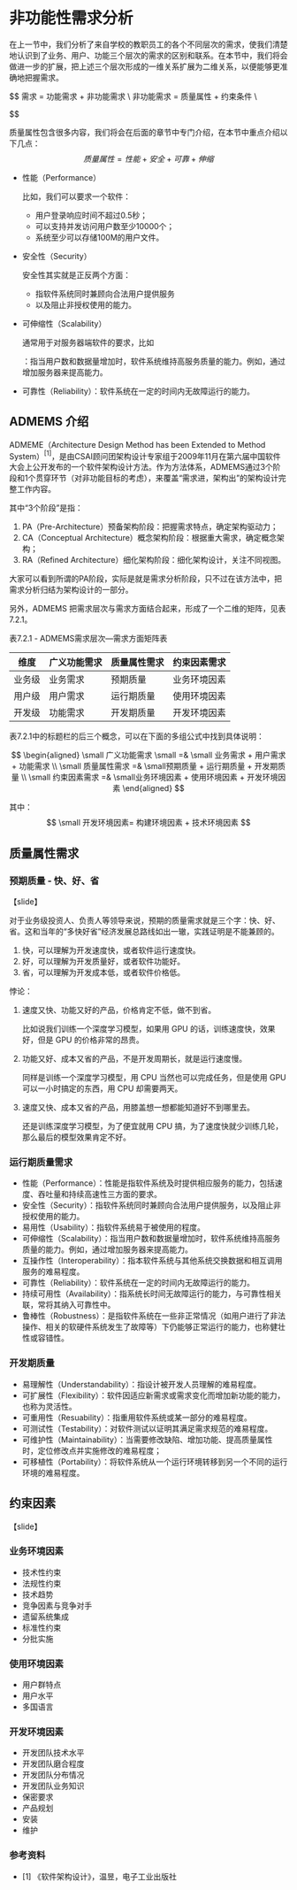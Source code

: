 # 非功能性需求分析

在上一节中，我们分析了来自学校的教职员工的各个不同层次的需求，使我们清楚地认识到了业务、用户、功能三个层次的需求的区别和联系。在本节中，我们将会做进一步的扩展，把上述三个层次形成的一维关系扩展为二维关系，以便能够更准确地把握需求。

$$
需求 = 功能需求 + 非功能需求 \\
非功能需求 = 质量属性 + 约束条件 \\

$$

质量属性包含很多内容，我们将会在后面的章节中专门介绍，在本节中重点介绍以下几点：
$$
质量属性=性能+安全+可靠+伸缩
$$

- 性能（Performance）
  
  比如，我们可以要求一个软件：

  - 用户登录响应时间不超过0.5秒；
  - 可以支持并发访问用户数至少10000个；
  - 系统至少可以存储100M的用户文件。

- 安全性（Security）
  
  安全性其实就是正反两个方面：

  - 指软件系统同时兼顾向合法用户提供服务
  - 以及阻止非授权使用的能力。

- 可伸缩性（Scalability）
  
  通常用于对服务器端软件的要求，比如
  
  ：指当用户数和数据量增加时，软件系统维持高服务质量的能力。例如，通过增加服务器来提高能力。

- 可靠性（Reliability）：软件系统在一定的时间内无故障运行的能力。





## ADMEMS 介绍

ADMEME（Architecture Design Method has been Extended to Method System）$^{[1]}$，是由CSAI顾问团架构设计专家组于2009年11月在第六届中国软件大会上公开发布的一个软件架构设计方法。作为方法体系，ADMEMS通过3个阶段和1个贯穿环节（对非功能目标的考虑），来覆盖“需求进，架构出”的架构设计完整工作内容。

其中“3个阶段”是指：

1. PA（Pre-Architecture）预备架构阶段：把握需求特点，确定架构驱动力；
2. CA（Conceptual Architecture）概念架构阶段：根据重大需求，确定概念架构；
3. RA（Refined Architecture）细化架构阶段：细化架构设计，关注不同视图。

大家可以看到所谓的PA阶段，实际是就是需求分析阶段，只不过在该方法中，把需求分析归结为架构设计的一部分。

另外，ADMEMS 把需求层次与需求方面结合起来，形成了一个二维的矩阵，见表7.2.1。

表7.2.1 - ADMEMS需求层次—需求方面矩阵表

|维度|广义功能需求|质量属性需求|约束因素需求|
|--|--|--|--|
|业务级|业务需求|预期质量|业务环境因素|
|用户级|用户需求|运行期质量|使用环境因素|
|开发级|功能需求|开发期质量|开发环境因素|

表7.2.1中的标题栏的后三个概念，可以在下面的多组公式中找到具体说明：

$$
\begin{aligned}
\small 广义功能需求 \small =& \small 业务需求 + 用户需求 + 功能需求 \\ 
\small 质量属性需求 =& \small预期质量 + 运行期质量 + 开发期质量  \\
\small 约束因素需求 =& \small业务环境因素 + 使用环境因素 + 开发环境因素
\end{aligned}
$$

其中：
$$
\small 开发环境因素= 构建环境因素 + 技术环境因素
$$


## 质量属性需求

### 预期质量 - 快、好、省
【slide】

对于业务级投资人、负责人等领导来说，预期的质量需求就是三个字：快、好、省。这和当年的“多快好省”经济发展总路线如出一辙，实践证明是不能兼顾的。

1. 快，可以理解为开发速度快，或者软件运行速度快。
2. 好，可以理解为开发质量好，或者软件功能好。
3. 省，可以理解为开发成本低，或者软件价格低。

悖论：
1. 速度又快、功能又好的产品，价格肯定不低，做不到省。
   
   比如说我们训练一个深度学习模型，如果用 GPU 的话，训练速度快，效果好，但是 GPU 的价格非常的昂贵。

2. 功能又好、成本又省的产品，不是开发周期长，就是运行速度慢。
   
   同样是训练一个深度学习模型，用 CPU 当然也可以完成任务，但是使用 GPU 可以一小时搞定的东西，用 CPU 却需要两天。

3. 速度又快、成本又省的产品，用膝盖想一想都能知道好不到哪里去。

   还是训练深度学习模型，为了便宜就用 CPU 搞，为了速度快就少训练几轮，那么最后的模型效果肯定不好。

### 运行期质量需求

- 性能（Performance）：性能是指软件系统及时提供相应服务的能力，包括速度、吞吐量和持续高速性三方面的要求。
- 安全性（Security）：指软件系统同时兼顾向合法用户提供服务，以及阻止非授权使用的能力。
- 易用性（Usability）：指软件系统易于被使用的程度。
- 可伸缩性（Scalability）：指当用户数和数据量增加时，软件系统维持高服务质量的能力。例如，通过增加服务器来提高能力。
- 互操作性（Interoperability）：指本软件系统与其他系统交换数据和相互调用服务的难易程度。
- 可靠性（Reliability）：软件系统在一定的时间内无故障运行的能力。
- 持续可用性（Availability）：指系统长时间无故障运行的能力，与可靠性相关联，常将其纳入可靠性中。
- 鲁棒性（Robustness）：是指软件系统在一些非正常情况（如用户进行了非法操作、相关的软硬件系统发生了故障等）下仍能够正常运行的能力，也称健壮性或容错性。

### 开发期质量

- 易理解性（Understandability）：指设计被开发人员理解的难易程度。
- 可扩展性（Flexibility）：软件因适应新需求或需求变化而增加新功能的能力，也称为灵活性。
- 可重用性（Resuability）：指重用软件系统或某一部分的难易程度。
- 可测试性（Testability）：对软件测试以证明其满足需求规范的难易程度。
- 可维护性（Maintainability）：当需要修改缺陷、增加功能、提高质量属性时，定位修改点并实施修改的难易程度；
- 可移植性（Portability）：将软件系统从一个运行环境转移到另一个不同的运行环境的难易程度。

## 约束因素
【slide】
### 业务环境因素

- 技术性约束
- 法规性约束
- 技术趋势
- 竞争因素与竞争对手
- 遗留系统集成
- 标准性约束
- 分批实施

### 使用环境因素

- 用户群特点
- 用户水平
- 多国语言

### 开发环境因素

- 开发团队技术水平
- 开发团队磨合程度
- 开发团队分布情况
- 开发团队业务知识
- 保密要求
- 产品规划
- 安装
- 维护
  
### 参考资料

- [1] 《软件架构设计》，温昱，电子工业出版社

